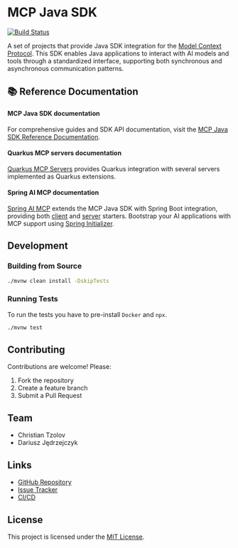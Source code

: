 # MCP Java SDK
[![Build Status](https://github.com/modelcontextprotocol/java-sdk/actions/workflows/continuous-integration.yml/badge.svg)](https://github.com/modelcontextprotocol/java-sdk/actions/workflows/continuous-integration.yml)

A set of projects that provide Java SDK integration for the [Model Context Protocol](https://modelcontextprotocol.org/docs/concepts/architecture). 
This SDK enables Java applications to interact with AI models and tools through a standardized interface, supporting both synchronous and asynchronous communication patterns.

## 📚 Reference Documentation

#### MCP Java SDK documentation
For comprehensive guides and SDK API documentation, visit the [MCP Java SDK Reference Documentation](https://modelcontextprotocol.io/sdk/java/mcp-overview).

#### Quarkus MCP servers documentation
[Quarkus MCP Servers](https://github.com/quarkiverse/quarkus-mcp-servers) provides Quarkus integration with several servers implemented as Quarkus extensions.

#### Spring AI MCP documentation
[Spring AI MCP](https://docs.spring.io/spring-ai/reference/api/mcp/mcp-overview.html) extends the MCP Java SDK with Spring Boot integration, providing both [client](https://docs.spring.io/spring-ai/reference/api/mcp/mcp-client-boot-starter-docs.html) and [server](https://docs.spring.io/spring-ai/reference/api/mcp/mcp-server-boot-starter-docs.html) starters. Bootstrap your AI applications with MCP support using [Spring Initializer](https://start.spring.io).

## Development

### Building from Source

```bash
./mvnw clean install -DskipTests
```

### Running Tests

To run the tests you have to pre-install `Docker` and `npx`.

```bash
./mvnw test
```

## Contributing

Contributions are welcome! Please:

1. Fork the repository
2. Create a feature branch
3. Submit a Pull Request

## Team

- Christian Tzolov
- Dariusz Jędrzejczyk

## Links

- [GitHub Repository](https://github.com/modelcontextprotocol/java-sdk)
- [Issue Tracker](https://github.com/modelcontextprotocol/java-sdk/issues)
- [CI/CD](https://github.com/modelcontextprotocol/java-sdk/actions)

## License

This project is licensed under the [MIT License](LICENSE).
